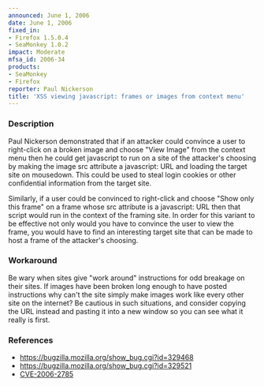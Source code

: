 ```yaml
---
announced: June 1, 2006
date: June 1, 2006
fixed_in:
- Firefox 1.5.0.4
- SeaMonkey 1.0.2
impact: Moderate
mfsa_id: 2006-34
products:
- SeaMonkey
- Firefox
reporter: Paul Nickerson
title: 'XSS viewing javascript: frames or images from context menu'
---
```


<h3>Description</h3>

<p>Paul Nickerson demonstrated that if an attacker could convince a user
to right-click on a broken image and choose "View Image" from the context
menu then he could get javascript to run on a site of the attacker's choosing
by making the image src attribute a javascript: URL and loading the target
site on mousedown. This could be used to steal login cookies or other
confidential information from the target site.</p>

<p>Similarly, if a user could be convinced to right-click and choose
"Show only this frame" on a frame whose src attribute is a javascript: URL
then that script would run in the context of the framing site. In order
for this variant to be effective not only would you have to convince the
user to view the frame, you would have to find an interesting target
site that can be made to host a frame of the attacker's choosing.</p>

<h3>Workaround</h3>

<p>Be wary when sites give "work around" instructions for odd breakage
on their sites. If images have been broken long enough to have posted
instructions why can't the site simply make images work like every
other site on the internet? Be cautious in such situations, and consider
copying the URL instead and pasting it into a new window so you can
see what it really is first.</p>

<h3>References</h3>

<ul>
<li><a href="https://bugzilla.mozilla.org/show_bug.cgi?id=329468">
https://bugzilla.mozilla.org/show_bug.cgi?id=329468</a></li>
<li><a href="https://bugzilla.mozilla.org/show_bug.cgi?id=329521">
https://bugzilla.mozilla.org/show_bug.cgi?id=329521</a></li>
<li>
<a class="ex-ref" href="http://www.cve.mitre.org/cgi-bin/cvename.cgi?name=CVE-2006-2785">CVE-2006-2785</a></li>
</ul>



